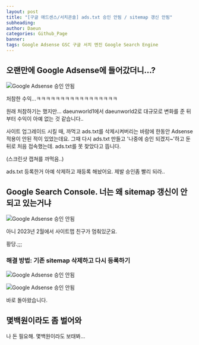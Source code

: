 ```yaml
---
layout: post
title: "[구글 애드센스/서치콘솔] ads.txt 승인 안됨 / sitemap 갱신 안됨"
subheading: 
author: Daeun
categories: Github_Page
banner:
tags: Google Adsense GSC 구글 서치 엔진 Google Search Engine
---
```


## 오랜만에 Google Adsense에 들어갔더니...?

![Google Adsense 승인 안됨](https://cdn.jsdelivr.net/gh/splanky0314/CDN/Github_Page/2023-11-04-Google_Search_Engine_Err/Ad1.jpg)

처참한 수익...ㅋㅋㅋㅋㅋㅋㅋㅋㅋㅋㅋㅋㅋㅋㅋㅋㅋ

원래 처참하기는 했지만... daeunworld1에서 daeunworld2로 대규모로 변화를 준 뒤 부터 수익이 아예 없는 것 같습니다..

사이트 업그레이드 시킬 때, 까먹고 ads.txt를 삭제시켜버리는 바람에 한동안 Adsense 적용이 안된 적이 있었는데요. 그때 다시 ads.txt 만들고 '나중에 승인 되겠지~'하고 둔 뒤로 처음 접속했는데. ads.txt를 못 찾았다고 뜹니다.

(스크린샷 캡쳐를 까먹음..)

ads.txt 등록한거 아예 삭제하고 재등록 해놨어요. 제발 승인좀 빨리 되라..

## Google Search Console. 너는 왜 sitemap 갱신이 안되고 있는거냐

![Google Adsense 승인 안됨](https://cdn.jsdelivr.net/gh/splanky0314/CDN/Github_Page/2023-11-04-Google_Search_Engine_Err/GSC1.png)

아니 2023년 2월에서 사이트맵 친구가 멈춰있군요.

황당.;;;

### 해결 방법: 기존 sitemap 삭제하고 다시 등록하기

![Google Adsense 승인 안됨](https://cdn.jsdelivr.net/gh/splanky0314/CDN/Github_Page/2023-11-04-Google_Search_Engine_Err/GSC2.png)

![Google Adsense 승인 안됨](https://cdn.jsdelivr.net/gh/splanky0314/CDN/Github_Page/2023-11-04-Google_Search_Engine_Err/SEO3.jpg)

바로 돌아왔습니다.

## 몇백원이라도 좀 벌어와

나 돈 필요해. 몇백원이라도 보태봐...